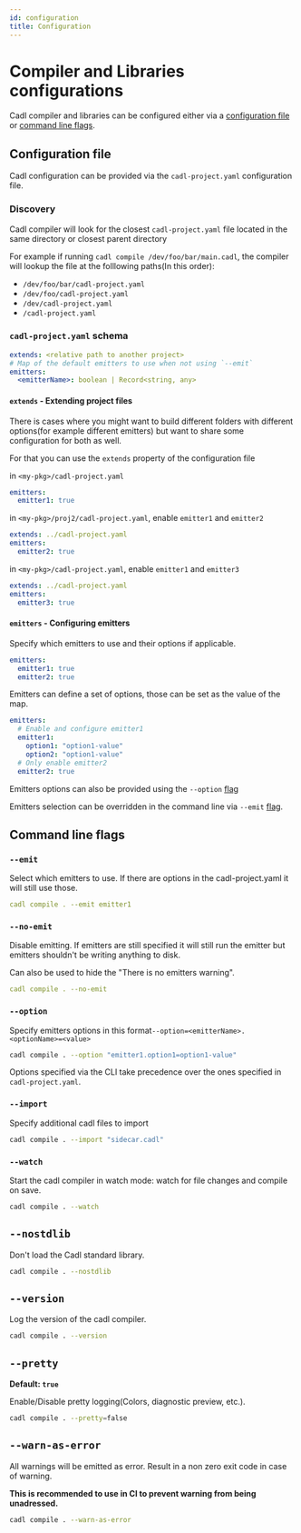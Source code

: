 ```yaml
---
id: configuration
title: Configuration
---
```


# Compiler and Libraries configurations

Cadl compiler and libraries can be configured either via a [configuration file](#configuration-file) or [command line flags](#command-line-flags).

## Configuration file

Cadl configuration can be provided via the `cadl-project.yaml` configuration file.

### Discovery

Cadl compiler will look for the closest `cadl-project.yaml` file located in the same directory or closest parent directory

For example if running `cadl compile /dev/foo/bar/main.cadl`, the compiler will lookup the file at the folllowing paths(In this order):

- `/dev/foo/bar/cadl-project.yaml`
- `/dev/foo/cadl-project.yaml`
- `/dev/cadl-project.yaml`
- `/cadl-project.yaml`

### `cadl-project.yaml` schema

```yaml
extends: <relative path to another project>
# Map of the default emitters to use when not using `--emit`
emitters:
  <emitterName>: boolean | Record<string, any>
```

#### `extends` - Extending project files

There is cases where you might want to build different folders with different options(for example different emitters) but want to share some configuration for both as well.

For that you can use the `extends` property of the configuration file

in `<my-pkg>/cadl-project.yaml`

```yaml
emitters:
  emitter1: true
```

in `<my-pkg>/proj2/cadl-project.yaml`, enable `emitter1` and `emitter2`

```yaml
extends: ../cadl-project.yaml
emitters:
  emitter2: true
```

in `<my-pkg>/cadl-project.yaml`, enable `emitter1` and `emitter3`

```yaml
extends: ../cadl-project.yaml
emitters:
  emitter3: true
```

#### `emitters` - Configuring emitters

Specify which emitters to use and their options if applicable.

```yaml
emitters:
  emitter1: true
  emitter2: true
```

Emitters can define a set of options, those can be set as the value of the map.

```yaml
emitters:
  # Enable and configure emitter1
  emitter1:
    option1: "option1-value"
    option2: "option1-value"
  # Only enable emitter2
  emitter2: true
```

Emitters options can also be provided using the `--option` [flag](#option)

Emitters selection can be overridden in the command line via `--emit` [flag](#emit).

## Command line flags

### `--emit`

Select which emitters to use. If there are options in the cadl-project.yaml it will still use those.

```yaml
cadl compile . --emit emitter1
```

### `--no-emit`

Disable emitting. If emitters are still specified it will still run the emitter but emitters shouldn't be writing anything to disk.

Can also be used to hide the "There is no emitters warning".

```yaml
cadl compile . --no-emit
```

### `--option`

Specify emitters options in this format`--option=<emitterName>.<optionName>=<value>`

```bash
cadl compile . --option "emitter1.option1=option1-value"
```

Options specified via the CLI take precedence over the ones specified in `cadl-project.yaml`.

### `--import`

Specify additional cadl files to import

```bash
cadl compile . --import "sidecar.cadl"
```

### `--watch`

Start the cadl compiler in watch mode: watch for file changes and compile on save.

```bash
cadl compile . --watch
```

## `--nostdlib`

Don't load the Cadl standard library.

```bash
cadl compile . --nostdlib
```

## `--version`

Log the version of the cadl compiler.

```bash
cadl compile . --version
```

## `--pretty`

**Default: `true`**

Enable/Disable pretty logging(Colors, diagnostic preview, etc.).

```bash
cadl compile . --pretty=false
```

## `--warn-as-error`

All warnings will be emitted as error. Result in a non zero exit code in case of warning.

**This is recommended to use in CI to prevent warning from being unadressed.**

```bash
cadl compile . --warn-as-error
```
